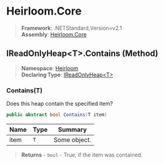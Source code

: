 # Heirloom.Core

> **Framework**: .NETStandard,Version=v2.1  
> **Assembly**: [Heirloom.Core][0]

## IReadOnlyHeap\<T>.Contains (Method)

> **Namespace**: [Heirloom][0]  
> **Declaring Type**: [IReadOnlyHeap\<T>][1]

### Contains(T)

Does this heap contain the specified item?

```cs
public abstract bool Contains(T item)
```

| Name | Type | Summary      |
|------|------|--------------|
| item | `T`  | Some object. |

> **Returns** - `bool` - True, if the item was contained.

[0]: ../../../Heirloom.Core.md
[1]: ../IReadOnlyHeap[T].md
